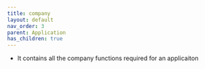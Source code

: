 ```yaml
---
title: company
layout: default
nav_order: 3
parent: Application
has_children: true
---
```

* It contains all the company functions required for an applicaiton